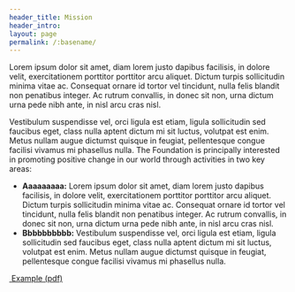 ```yaml
---
header_title: Mission
header_intro: 
layout: page
permalink: /:basename/
---
```

Lorem ipsum dolor sit amet, diam lorem justo dapibus facilisis, in dolore velit, exercitationem porttitor porttitor arcu aliquet. Dictum turpis sollicitudin minima vitae ac. Consequat ornare id tortor vel tincidunt, nulla felis blandit non penatibus integer. Ac rutrum convallis, in donec sit non, urna dictum urna pede nibh ante, in nisl arcu cras nisl.

Vestibulum suspendisse vel, orci ligula est etiam, ligula sollicitudin sed faucibus eget, class nulla aptent dictum mi sit luctus, volutpat est enim. Metus nullam augue dictumst quisque in feugiat, pellentesque congue facilisi vivamus mi phasellus nulla. The Foundation is principally interested in promoting positive change in our world through activities in two key areas:

- **Aaaaaaaaa:** Lorem ipsum dolor sit amet, diam lorem justo dapibus facilisis, in dolore velit, exercitationem porttitor porttitor arcu aliquet. Dictum turpis sollicitudin minima vitae ac. Consequat ornare id tortor vel tincidunt, nulla felis blandit non penatibus integer. Ac rutrum convallis, in donec sit non, urna dictum urna pede nibh ante, in nisl arcu cras nisl.
- **Bbbbbbbbbb:** Vestibulum suspendisse vel, orci ligula est etiam, ligula sollicitudin sed faucibus eget, class nulla aptent dictum mi sit luctus, volutpat est enim. Metus nullam augue dictumst quisque in feugiat, pellentesque congue facilisi vivamus mi phasellus nulla.

<span class="fa-stack">
  <i class="fa fa-circle fa-stack-2x"></i>
  <i class="fa fa-download fa-stack-1x fa-inverse"></i>
</span> <a href="/documents/example.pdf">&nbsp;Example (pdf)</a>
